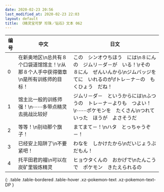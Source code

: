 ```yaml
---
date: 2020-02-23 20:56
last_modified_at: 2020-02-23 22:03
layout: default
title: 《精灵宝可梦 珍珠／钻石》文本 062
---
```

| 编号 | 中文 | 日文 |
| ---- | ---- | ---- |
| 0 | 在新奥地区\n总共有８个口袋道馆馆主！\r从那８个人手中获得徽章\n是所有训练师的目标！ | この　シンオウちほう　には\n８にんの　ジムリ－ダ－が　いる！\rその　８にん　ぜんいんから\nジムバッジを　てに　いれるのが\fトレ－ナ－の　もくひょう　だね！ |
| 1 | 馆主比一般的训练师强！\n⋯⋯多带点精灵去挑战比较好 | ジムリ－ダ－　というからには\nふつうの　トレ－ナ－よりも　つよい！\r⋯⋯ポケモンを　たくさん\nつれていった　ほうが　よさそうだ |
| 2 | 等等！\n别动那个旗子！ | まてまて－！\nハタ　とっちゃうぞ－！ |
| 3 | 已经安上陷阱了\n不要紧吧！ | わなを　しかけたから\nだいじょうぶ　だもん！ |
| 4 | 托平田君的福\n可以在炭矿里锻炼精灵 | ヒョウタくんの　おかげで\nたんこうで　ポケモン　きたえられるの |
{: .table .table-bordered .table-hover .xz-pokemon-text .xz-pokemon-text-DP }